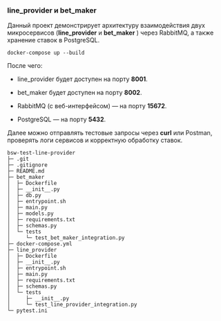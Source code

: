 ### line_provider и bet_maker

Данный проект демонстрирует архитектуру взаимодействия двух микросервисов (**line_provider** и  **bet_maker** ) через RabbitMQ, а также хранение ставок в PostgreSQL.

```
docker-compose up --build
```

После чего:

* line_provider будет доступен на порту **8001**.
* bet_maker будет доступен на порту **8002**.

* RabbitMQ (с веб-интерфейсом) — на порту **15672**.
* PostgreSQL — на порту **5432**.

Далее можно отправлять тестовые запросы через **curl** или Postman, проверять логи сервисов и корректную обработку ставок.

```
bsw-test-line-provider
├─ .git
├─ .gitignore
├─ README.md
├─ bet_maker
│  ├─ Dockerfile
│  ├─ __init__.py
│  ├─ db.py
│  ├─ entrypoint.sh
│  ├─ main.py
│  ├─ models.py
│  ├─ requirements.txt
│  ├─ schemas.py
│  └─ tests
│     └─ test_bet_maker_integration.py
├─ docker-compose.yml
├─ line_provider
│  ├─ Dockerfile
│  ├─ __init__.py
│  ├─ entrypoint.sh
│  ├─ main.py
│  ├─ requirements.txt
│  ├─ schemas.py
│  └─ tests
│     ├─ __init__.py
│     └─ test_line_provider_integration.py
└─ pytest.ini
```
